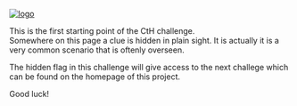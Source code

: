 [![logo](https://securehats2022cth.blob.core.windows.net/pictures/sh-banners.png?sv=2021-06-08&ss=bfqt&srt=sco&sp=rlt&se=2025-07-18T03:43:38Z&st=2022-07-17T19:43:38Z&spr=https,http&sig=uZOVgsqNJsd%2FgnWbQ2sXECumbHEMnUJ8tyBGDitCmzo%3D)](https://securehats2022cth.blob.core.windows.net/pictures/sh-banners.png?sv=2021-06-08&ss=bfqt&srt=sco&sp=rlt&se=2025-07-18T03:43:38Z&st=2022-07-17T19:43:38Z&spr=https,http&sig=uZOVgsqNJsd%2FgnWbQ2sXECumbHEMnUJ8tyBGDitCmzo%3D)

This is the first starting point of the CtH challenge.<br />
Somewhere on this page a clue is hidden in plain sight. It is actually it is a very common scenario that is oftenly overseen.<br />

The hidden flag in this challenge will give access to the next challege which can be found on the homepage of this project.

Good luck!

